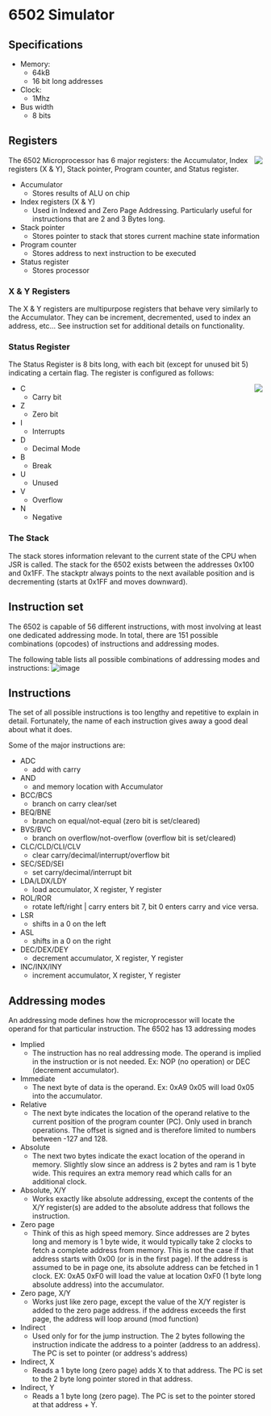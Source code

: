 # 6502 Simulator

## Specifications

- Memory:
  -  64kB
  - 16 bit long addresses
- Clock:
  - 1Mhz
- Bus width
  - 8 bits


## Registers

<img align="right" src="https://user-images.githubusercontent.com/83780720/165873944-c7f24080-adb7-450c-8e1c-7b6cb7d84c1c.png">

The 6502 Microprocessor has 6 major registers: the Accumulator, Index registers (X & Y), Stack pointer, Program counter, and Status register. 

- Accumulator
  - Stores results of ALU on chip
- Index registers (X & Y)
  - Used in Indexed and Zero Page Addressing. Particularly useful for instructions that are 2 and 3 Bytes long. 
- Stack pointer
  - Stores pointer to stack that stores current machine state information
- Program counter
  - Stores address to next instruction to be executed
- Status register
  - Stores processor

### X & Y Registers
The X & Y registers are multipurpose registers that behave very similarly to the Accumulator. They can be increment, decremented, used to index an address, etc… See instruction set for additional details on functionality. 

### Status Register
The Status Register is 8 bits long, with each bit (except for unused bit 5) indicating a certain flag. The register is configured as follows:

<img align="right" src="https://user-images.githubusercontent.com/83780720/165876735-cdc260b7-1aaf-4d1f-99c0-4384522bef58.png">

- C
  - Carry bit
- Z 
  - Zero bit
- I
  - Interrupts
- D
  - Decimal Mode
- B 
  - Break
- U
  - Unused
- V
  - Overflow
- N
  - Negative


### The Stack

The stack stores information relevant to the current state of the CPU when JSR is called. The stack for the 6502 exists between the addresses 0x100 and 0x1FF. The stackptr always points to the next available position and is decrementing (starts at 0x1FF and moves downward). 

## Instruction set
The 6502 is capable of 56 different instructions, with most involving at least one dedicated addressing mode. In total, there are 151 possible combinations (opcodes) of instructions and addressing modes. 

The following table lists all possible combinations of  addressing modes and instructions:
![image](https://user-images.githubusercontent.com/83780720/167928531-5e34e9ef-eef6-4553-a680-f741fa19dacf.png)



## Instructions

The set of all possible instructions is too lengthy and repetitive to explain in detail. Fortunately, the name of each instruction gives away a good deal about what it does.

Some of the major instructions are:
- ADC
  - add with carry
- AND
  - and memory location with Accumulator
- BCC/BCS
  - branch on carry clear/set
- BEQ/BNE
  - branch on equal/not-equal (zero bit is set/cleared)
- BVS/BVC
  - branch on overflow/not-overflow (overflow bit is set/cleared)
- CLC/CLD/CLI/CLV
  - clear carry/decimal/interrupt/overflow bit
- SEC/SED/SEI
  - set carry/decimal/interrupt bit
- LDA/LDX/LDY
  - load accumulator, X register, Y register
- ROL/ROR
  - rotate left/right | carry enters bit 7, bit 0 enters carry and vice versa. 
- LSR
  - shifts in a 0 on the left
- ASL 
  - shifts in a 0 on the right
- DEC/DEX/DEY
  - decrement accumulator, X register, Y register
- INC/INX/INY
  - increment accumulator, X register, Y register

## Addressing modes
An addressing mode defines how the microprocessor will locate the operand for that particular instruction. The 6502 has 13 addressing modes

- Implied
  - The instruction has no real addressing mode. The operand is implied in the instruction or is not needed. Ex: NOP (no operation) or DEC (decrement accumulator).
- Immediate 
  - The next byte of data is the operand. Ex: 0xA9 0x05 will load 0x05 into the accumulator. 
- Relative
  - The next byte indicates the location of the operand relative to the current position of the program counter (PC). Only used in branch operations. The offset is signed and is therefore limited to numbers between -127 and 128.
- Absolute 
  - The next two bytes indicate the exact location of the operand in memory. Slightly slow since an address is 2 bytes and ram is 1 byte wide. This requires an extra memory read which calls for an additional clock. 
- Absolute, X/Y
  - Works exactly like absolute addressing, except the contents of the X/Y register(s) are added to the absolute address that follows the instruction.
- Zero page
  - Think of this as high speed memory. Since addresses are 2 bytes long and memory is 1 byte wide, it would typically take 2 clocks to fetch a complete address from memory. This is not the case if that address starts with 0x00 (or is in the first page). If the address is assumed to be in page one, its absolute address can be fetched in 1 clock. EX: 0xA5 0xF0 will load the value at location 0xF0 (1 byte long absolute address) into the accumulator. 
- Zero page, X/Y
  - Works just like zero page, except the value of the X/Y register is added to the zero page address. if the address exceeds the first page, the address will loop around (mod function)
- Indirect
  - Used only for for the jump instruction. The 2 bytes following the instruction indicate the address to a pointer (address to an address). The PC is set to pointer (or address's address)
- Indirect, X 
  - Reads a 1 byte long (zero page) adds X to that address. The PC is set to the 2 byte long pointer stored in that address.
- Indirect, Y 
  - Reads a 1 byte long (zero page). The PC is set to the pointer stored at that address + Y.









